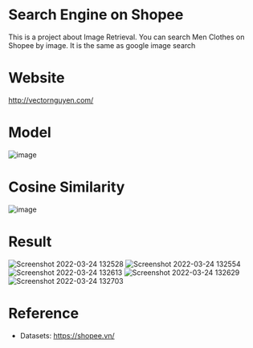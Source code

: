 # Search Engine on Shopee
This is a project about Image Retrieval. You can search Men Clothes on Shopee by image. It is the same as google image search

# Website
http://vectornguyen.com/

# Model
![image](https://user-images.githubusercontent.com/80930272/159145415-4fbdb6b4-0f13-4aab-bcff-5cdb4cad2460.png)

# Cosine Similarity
![image](https://user-images.githubusercontent.com/80930272/159145489-549915ca-476c-480d-9cfa-1e54c7725a17.png)

# Result 
![Screenshot 2022-03-24 132528](https://user-images.githubusercontent.com/80930272/159855740-f89c031a-80a2-4aed-a1bb-e403b837772a.png)
![Screenshot 2022-03-24 132554](https://user-images.githubusercontent.com/80930272/159855745-af4bbf92-f871-4b37-9a78-041eb9100ba3.png)
![Screenshot 2022-03-24 132613](https://user-images.githubusercontent.com/80930272/159855755-f257c721-5801-4af3-bf43-c7e2c3e761ea.png)
![Screenshot 2022-03-24 132629](https://user-images.githubusercontent.com/80930272/159855762-98a435bf-5679-40a1-b2bd-f18a602f5c73.png)
![Screenshot 2022-03-24 132703](https://user-images.githubusercontent.com/80930272/159855772-eec805d6-945c-4652-a37c-3fbd703419e9.png)

# Reference
- Datasets: https://shopee.vn/
